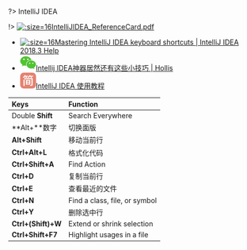 ?> <img src="https://notes.abelsu7.top/_media/idea.svg" data-origin="https://notes.abelsu7.top/_media/idea.svg" width="16" alt data-no-zoom>IntelliJ IDEA

!> [![](https://notes.abelsu7.top/_media/idea.svg ':size=16')IntelliJIDEA_ReferenceCard.pdf](https://resources.jetbrains.com/storage/products/intellij-idea/docs/IntelliJIDEA_ReferenceCard.pdf)

- [![](https://notes.abelsu7.top/_media/idea.svg ':size=16')Mastering IntelliJ IDEA keyboard shortcuts | IntelliJ IDEA 2018.3 Help](https://www.jetbrains.com/help/idea/mastering-keyboard-shortcuts.html)
- [![](logo/wechat.svg)Intellij IDEA神器居然还有这些小技巧 | Hollis](https://mp.weixin.qq.com/s?__biz=MzI3NzE0NjcwMg==&mid=2650121524&idx=1&sn=f453d1c91d5db1cdcd862bc6a6199cb7&chksm=f36bb815c41c3103ff53b3bc0952336512c2dfc56bb913871313535a24467330117a2ce6fa69&mpshare=1&scene=1&srcid=11014HlSDMB5DheHcNHHaTDr#rd)
- [![](logo/jianshu.svg)IntelliJ IDEA 使用教程](https://www.jianshu.com/p/9c65b7613c30)

| Keys | Function |
| :-- | :-- |
| Double **Shift** | Search Everywhere |
| **Alt+**数字 | 切换面版 |
| **Alt+Shift** | 移动当前行 |
| **Ctrl+Alt+L** | 格式化代码 |
| **Ctrl+Shift+A** | Find Action |
| **Ctrl+D** | 复制当前行 |
| **Ctrl+E** | 查看最近的文件 |
| **Ctrl+N** | Find a class, file, or symbol |
| **Ctrl+Y** | 删除选中行 |
| **Ctrl+(Shift)+W** | Extend or shrink selection |
| **Ctrl+Shift+F7** | Highlight usages in a file |